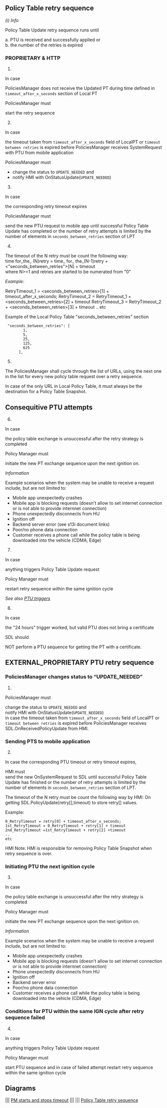 ## Policy Table retry sequence
_(i) Info_

Policy Table Update retry sequence runs until 

a. PTU is received and successfully applied or  
b. the number of the retries is expired

### PROPRIETARY & HTTP

1. 
In case 

PoliciesManager does not receive the Updated PT during time defined in `timeout_after_x_seconds` section of Local PT 

PoliciesManager must

start the retry sequence

2. 
In case 

the timeout taken from `timeout_after_x_seconds` field of LocalPT or `timeout between retries` is expired before PoliciesManager receives SystemRequest with PTU from mobile application

PoliciesManager must 
- change the status to `UPDATE_NEEDED` and 
- notify HMI with OnStatusUpdate(`UPDATE_NEEDED`) 

3. 
In case 

the corresponding retry timeout expires 

PoliciesManager must 

send the new PTU request to mobile app until successful Policy Table Update has completed or the number of retry attempts is limited by the number of elements in `seconds_between_retries` section of LPT

4. 

The timeout of the N retry must be count the following way:  
time for_the_ (N)retry = time_ for_ the_(N-1)retry + <"seconds_between_retries">[N] + timeout  
where N>=1 and retries are started to be numerated from "0"

_Example:_

RetryTimeout_1 = <seconds_between_retries>[1] + timeout_after_x_seconds;
RetryTimeout_2 = RetryTimeout_1 + <seconds_between_retries>[2] + timeout
RetryTimeout_3 = RetryTimeout_2 + <seconds_between_retries>[3] + timeout
..
etc

Example of the Local Policy Table "seconds_between_retries" section

```
 "seconds_between_retries": [
        1,
        5,
        25,
        125,
        625
      ],
```

5. 
The PoliciesManager shall cycle through the list of URLs, using the next one in the list for every new policy table request over a retry sequence.  

In case of the only URL in Local Policy Table, it must always be the destination for a Policy Table Snapshot.

## Сonsequitive PTU attempts
6. 
In case 

the policy table exchange is unsuccessful after the retry strategy is completed

Policy Manager must 

initiate the new PT exchange sequence upon the next ignition on.

_Information_ 

Example scenarios when the system may be unable to receive a request include, but are not limited to:
- Mobile app unexpectedly crashes
- Mobile app is blocking requests (doesn't allow to set internet connection or is not able to provide internnet connection)
- Phone unexpectedly disconnects from HU
- Ignition off
- Backend server error (see s13i document links)
- Poor/no phone data connection
- Customer receives a phone call while the policy table is being downloaded into the vehicle (CDMA, Edge)

7. 
In case 

anything triggers Policy Table Update request

Policy Manager must 

restart retry sequence within the same ignition cycle

_See also [PTU triggers]()_

8. 
In case 

the "24 hours" trigger worked, but valid PTU does not bring a certificate

SDL should 

NOT perform a PTU sequence for getting the PT with a certificate.


## EXTERNAL_PROPRIETARY PTU retry sequence

### PoliciesManager changes status to “UPDATE_NEEDED”
1. 

PoliciesManager must  

change the status to `UPDATE_NEEDED` and  
notify HMI with OnStatusUpdate(`UPDATE_NEEDED`)   
in case the timeout taken from `timeout_after_x_seconds` field of LocalPT or `timeout between retries` is expired before PoliciesManager receives SDL.OnReceivedPolicyUpdate from HMI.

### Sending PTS to mobile application
2. 
  
In case the corresponding PTU timeout or retry timeout expires,  

HMI must  
send the new OnSystemRequest to SDL until successful Policy Table Update has finished or the number of retry attempts is limited by the number of elements in `seconds_between_retries` section of LPT.

The timeout of the N retry must be count the following way by HMI:
On getting SDL.PolicyUpdate(retry[],timeout) to store retry[] values.

Example:
```
0_RetryTimeout = retry[0] + timeout_after_x_seconds;
1st_RetryTimeout = 0_RetryTimeout + retry[1] + timeout
2nd_RetryTimeout =1st_RetryTimeout + retry[2] +timeout
..
etc
```
HMI Note: HMI is responsible for removing Policy Table Snapshot when retry sequence is over.

### Initiating PTU the next ignition cycle 
3. 

In case 

the policy table exchange is unsuccessful after the retry strategy is completed

Policy Manager must 

initiate the new PT exchange sequence upon the next ignition on.

_Information_ 

Example scenarios when the system may be unable to receive a request include, but are not limited to:
- Mobile app unexpectedly crashes
- Mobile app is blocking requests (doesn't allow to set internet connection or is not able to provide internnet connection)
- Phone unexpectedly disconnects from HU
- Ignition off
- Backend server error
- Poor/no phone data connection
- Customer receives a phone call while the policy table is being downloaded into the vehicle (CDMA, Edge)

### Conditions for PTU within the same IGN cycle after retry sequence failed
4. 

In case 

anything triggers Policy Table Update request

Policy Manager must 

start PTU sequence and in case of failed attempt
restart retry sequence within the same ignition cycle

## Diagrams
|||
[PM starts and stops timeout](accessories/PM_starts_and_stops_timeout.jpg)
|||
|||
[Policy Table retry sequence](accessories/policies_retry_sequence.png)
